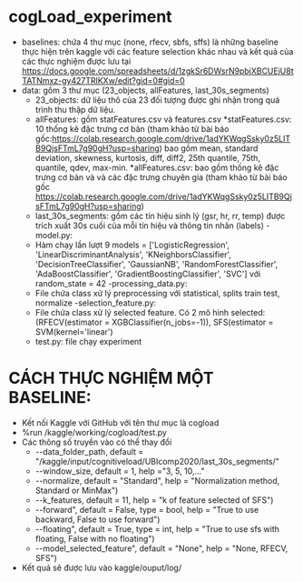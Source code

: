 # cogLoad_experiment

- baselines: chứa 4 thư mục (none, rfecv, sbfs, sffs) là những baseline thực hiện trên kaggle với các feature selection khác nhau và kết quả của các thực nghiệm được lưu tại https://docs.google.com/spreadsheets/d/1zgkSr6DWsrN9pbjXBCUEjU8tTATNmxz-gy427TRlKXw/edit?gid=0#gid=0
- data: gồm 3 thư mục (23_objects, allFeatures, last_30s_segments)
	+ 23_objects: dữ liệu thô của 23 đối tượng được ghi nhận trong quá trình thu thập dữ liệu.
	+ allFeatures: gồm statFeatures.csv và features.csv
		*statFeatures.csv: 10 thống kê đặc trưng cơ bản (tham khảo từ bài báo gốc:https://colab.research.google.com/drive/1adYKWqgSsky0z5LITB9QjsFTmL7g90gH?usp=sharing) bao gồm mean, standard deviation, skewness, kurtosis, diff, diff2, 25th quantile, 75th, quantile, qdev, max-min.
		*allFeatures.csv: bao gồm thống kê đặc trưng cơ bản và và các đặc trưng chuyên gia (tham khảo từ bài báo gốc https://colab.research.google.com/drive/1adYKWqgSsky0z5LITB9QjsFTmL7g90gH?usp=sharing)
	+ last_30s_segments: gồm các tín hiệu sinh lý (gsr, hr, rr, temp) được trích xuất 30s cuối của mỗi tín hiệu và thông tin nhãn (labels)
-model.py:
   + Hàm chạy lần lượt 9 models = ['LogisticRegression', 'LinearDiscriminantAnalysis', 'KNeighborsClassifier', 'DecisionTreeClassifier', 'GaussianNB', 'RandomForestClassifier', 'AdaBoostClassifier', 'GradientBoostingClassifier', 'SVC'] với random_state = 42
-processing_data.py:
   + File chứa class xử lý preprocessing với statistical, splits train test, normalize
-selection_feature.py:
  + File chứa class xử lý selected feature. Có 2 mô hình selected: (RFECV(estimator = XGBClassifier(n_jobs=-1)), SFS(estimator = SVM(kernel='linear')
  + test.py: file chạy experiment
  
# CÁCH THỰC NGHIỆM MỘT BASELINE: 
- Kết nối Kaggle với GitHub với tên thư mục là cogload
- %run /kaggle/working/cogload/test.py
- Các thông số truyền vào có thể thay đổi
	+ --data_folder_path, default = "/kaggle/input/cognitiveload/UBIcomp2020/last_30s_segments/" 
	+ --window_size, default = 1, help ="3, 5, 10,..."
	+ --normalize, default = "Standard", help = "Normalization method, Standard or MinMax")
	+ --k_features, default = 11, help = "k of feature selected of SFS")
	+ --forward", default = False, type = bool, help = "True to use backward, False to use forward")
	+ --floating", default = True, type = int, help = "True to use sfs with floating, False with no floating")
	+ --model_selected_feature", default = "None", help = "None, RFECV, SFS")
- Kết quả sẽ được lưu vào kaggle/ouput/log/
